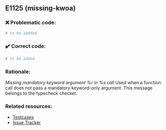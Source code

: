 ## E1125 (missing-kwoa)

### :x: Problematic code:

```python
# to be addded
```

### :heavy_check_mark: Correct code:

```python
# to be added
```

### Rationale:

 *Missing mandatory keyword argument %r in %s call*
  Used when a function call does not pass a mandatory keyword-only argument.
  This message belongs to the typecheck checker.



### Related resources:

- [Testcases](#)
- [Issue Tracker](https://github.com/PyCQA/pylint/issues?q=is%3Aissue+%22missing-kwoa%22+OR+%22E1125%22)
